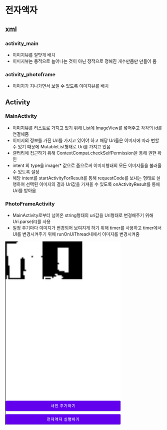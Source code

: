 # 전자액자  
## xml  
### activity_main   
+ 이미지뷰를 알맞게 배치  
+ 이미지뷰는 동적으로 늘어나는 것이 아닌 정적으로 정해진 개수만큼만 만들어 둠  
### activity_photoframe  
+ 이미지가 지나가면서 보일 수 있도록 이미지뷰를 배치   

## Activity  
### MainActivity  
+ 이미지뷰를 리스트로 가지고 있기 위해 List에 ImageView를 넣어주고 각각의 id를 연결해줌  
+ 이미지의 정보를 가진 Uri를 가지고 있어야 하고 해당 Uri들은 이미지에 따라 변할 수 있기 때문에 MutableList형태로 Uri를 가지고 있음  
+ 갤러리에 접근하기 위해 ContextCompat.checkSelfPermission을 통해 권한 확인  
+ intent 의 type을 image/* 값으로 줌으로써 이미지형태의 모든 이미지들을 불러올 수 있도록 설정  
+ 해당 intent를 startActivityForResult를 통해 requestCode를 보내는 형태로 실행하여 선택된 이미지의 결과 Uri값을 가져올 수 있도록 onActivityResult를 통해 Uri를 받아옴  
### PhotoFrameActivity  
+ MainActivity로부터 넘어온 string형태의 uri값을 Uri형태로 변경해주기 위해 Uri.parse(it)를 사용  
+ 일정 주기마다 이미지가 변경되어 보여지게 하기 위해 timer를 사용하고 timer에서 UI를 변경시켜주기 위해 runOnUiThread내에서 이미지를 변경시켜줌     

![1](./1.png)
